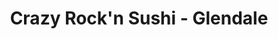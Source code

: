 ---
layout: place
title: "Crazy Rock'n Sushi - Glendale"
permalink: /california/glendale/crazy-rock-n-sushi-glendale.html
stateAbbr: CA
stateName: California
cityName: Glendale
place_id: ChIJ3-grTt3BwoAR-nXSpbOYloA
photos:
  - name: >-
      places/ChIJ3-grTt3BwoAR-nXSpbOYloA/photos/AeeoHcI2n-pacCR8eIkkxURtZKjbKgCGj1yH6SQ7fvc49_RJpZyv3F35eX4mSZ4y2U2UXbXXI_567kMOxhBKnfpva6vzkEiUJJZs4Nlz0sMLiOueKVCYVGqkdzJD0TorVdzGAUyI6VMXHrIAEf0yewnEwJVvXbnVipc4P-owpiORjVG0oZxFKOPpl808ixGURdAnvhCuG3WwWopzn_15wjVPr6kJqxEwFLJpv4SK7c2K3m_hISl8wSF42rXgpm9xY2rL2N5d0TBKz7cVO39uBGWjW2fFd_DuM2QUcgyxE5T2lsZKcQ
    widthPx: 1578
    heightPx: 968
    authorAttributions:
      - displayName: Crazy Rock'n Sushi - Glendale
        uri: https://maps.google.com/maps/contrib/104357282202570877671
        photoUri: >-
          https://lh3.googleusercontent.com/a-/ALV-UjVq77OcwoP5RLwfkYDZ99Qt9hNtKqK8UBbpzaeVVD8J5AJ5E6g=s100-p-k-no-mo
    flagContentUri: >-
      https://www.google.com/local/imagery/report/?cb_client=maps_api_places.places_api&image_key=!1e10!2sAF1QipOYjQAAb624FTnBuySAcQ8HbnBjrZElCmktSQyJ&hl=en-US
    googleMapsUri: >-
      https://www.google.com/maps/place//data=!3m4!1e2!3m2!1sAF1QipOYjQAAb624FTnBuySAcQ8HbnBjrZElCmktSQyJ!2e10!4m2!3m1!1s0x80c2c1dd4e2be8df:0x809698b3a5d275fa
  - name: >-
      places/ChIJ3-grTt3BwoAR-nXSpbOYloA/photos/AeeoHcLoql3S6NOYOQ-yrEHTETj0_3KSKXhxBXXPoJfHjj54bfFgmrMRVCE4gKhGrQCnFLYtjpZpqZK0NEQPOe_rb4YWmctqhrGzLn9b7sBQPUIgwGRAt1jD7YlJ5Nm4Epxxt7lUe0_ihcclz6Cq_kNGyrbaZTws8SUcKrany7_nlb1eWjp3KlrltAmfrM0iVnNu9tlVsSfTmYI9irBsrQeGpaFrSWtQsZR6_B0hu9GdEvbDAHD89M-AjZjqCSBfTiQnqDsLN64QvNmMF9MG1GljcRGlj7jd1oTUte4zr5vuB6HI5Q
    widthPx: 4800
    heightPx: 3200
    authorAttributions:
      - displayName: Crazy Rock'n Sushi - Glendale
        uri: https://maps.google.com/maps/contrib/104357282202570877671
        photoUri: >-
          https://lh3.googleusercontent.com/a-/ALV-UjVq77OcwoP5RLwfkYDZ99Qt9hNtKqK8UBbpzaeVVD8J5AJ5E6g=s100-p-k-no-mo
    flagContentUri: >-
      https://www.google.com/local/imagery/report/?cb_client=maps_api_places.places_api&image_key=!1e10!2sAF1QipOLFz8B7vcC_rBBtVQ7i8K-L4lDAGtrIYXULkQK&hl=en-US
    googleMapsUri: >-
      https://www.google.com/maps/place//data=!3m4!1e2!3m2!1sAF1QipOLFz8B7vcC_rBBtVQ7i8K-L4lDAGtrIYXULkQK!2e10!4m2!3m1!1s0x80c2c1dd4e2be8df:0x809698b3a5d275fa
  - name: >-
      places/ChIJ3-grTt3BwoAR-nXSpbOYloA/photos/AeeoHcLraU9Ypnj1jRa21Gp7C2cRWIodMFULRy-QoQZjVAPP0ShPS2_45pRM_Rsn43Klgz6PKQRTfkCWgW8bTadz9wucSHO4X6s4BGLuvICMSOPakwAqPv57_oLi4QNSolQw0nFJ-06Be4abRmIbDY2DIGD8XVoZqqsp0_FBs8z2mi5KsNlZbjzef4Sgb3HGZSkVftmEezLwtdDZfPnn9yo1QVW8naL3jaLqDhukvyAsNiwF5zBtZNqpsSlw5XNa5Q72otVjpWKWGQJM6rfWrv_J_QAjyRrV9qVwLah13uroq16f29e4__BEkM_nFDZYsCLIwqm52O5GBE-_FyZUBLcHAVznPvrt3NixUfNytN0TJPxbBQgmHxlaFqj1OzQEbW6b9UlPZrJw3TLDIRj1SRN26q17_KKWnnIwuZodhrmOWlYJ1A
    widthPx: 4032
    heightPx: 3024
    authorAttributions:
      - displayName: Swanky Christy
        uri: https://maps.google.com/maps/contrib/114790609166563804518
        photoUri: >-
          https://lh3.googleusercontent.com/a-/ALV-UjUFFM4C40qeJXXagLnMFKdLbVzYc6pd-udq_VrDyhJhwCywbBsCgw=s100-p-k-no-mo
    flagContentUri: >-
      https://www.google.com/local/imagery/report/?cb_client=maps_api_places.places_api&image_key=!1e10!2sCIHM0ogKEICAgICOiJyxUw&hl=en-US
    googleMapsUri: >-
      https://www.google.com/maps/place//data=!3m4!1e2!3m2!1sCIHM0ogKEICAgICOiJyxUw!2e10!4m2!3m1!1s0x80c2c1dd4e2be8df:0x809698b3a5d275fa
  - name: >-
      places/ChIJ3-grTt3BwoAR-nXSpbOYloA/photos/AeeoHcIkgJd0rfFrzfrKacs0tmIsnhyvOBkf_ZdpgmZQvl_ILZsWN896mVYBjODCWnqZAiM9CRsRhAQgEtiYqieYIYFeLGC-oL-iuob6gNLvXInrO1SVEObEOzAK2w0CGhxizgcaIGL9kg7T9tXJGVbLol37LV6FjlSNbMV6A4BKV5U5XILtLfPM9yBrF_ao8R9ehz7-XRIlWnDdqgnoXjh1BhtE93IZiztJ8eKkExr9pp24moWy_O_SgaKqfbE-iKvryRkb2HMII2uTcGYUbU0mY5hFEPJVBhy4F41dbp-ZJnyoBb1EsoFNuqzT7fbap2iuPgDsakbGMMptnrI0LzJluFCgreQ7rik8L0Jt_VPdzZ8RUXXqmLguADEHZ8aHxN3skEfmJkaFPSd03_zc0uGqqzwzQ2k1-3NoEjXcBNILa-k
    widthPx: 3024
    heightPx: 3024
    authorAttributions:
      - displayName: Tess G
        uri: https://maps.google.com/maps/contrib/109901320179845491899
        photoUri: >-
          https://lh3.googleusercontent.com/a-/ALV-UjUFKtbytEe4WtM-XWZtKfMkzI_zmElz8glhGCm8yd00fc8XG58z=s100-p-k-no-mo
    flagContentUri: >-
      https://www.google.com/local/imagery/report/?cb_client=maps_api_places.places_api&image_key=!1e10!2sCIHM0ogKEICAgICH2KezXg&hl=en-US
    googleMapsUri: >-
      https://www.google.com/maps/place//data=!3m4!1e2!3m2!1sCIHM0ogKEICAgICH2KezXg!2e10!4m2!3m1!1s0x80c2c1dd4e2be8df:0x809698b3a5d275fa
  - name: >-
      places/ChIJ3-grTt3BwoAR-nXSpbOYloA/photos/AeeoHcJ7AyCSng5BqL0nm6H79qvN1SVi-il_DGkMiYh9Qj9-QQ5MI34Qzu0okoLA2TD7OLvk4-7EUYcRxXiHsIqU3BmTzWpnl_wdTSuFV-8IoLJCuPXAzjcEUT54xhrWmGLmq0D302IUC97zjZsyQvfeRQcS0dIcBdS58g8SQo2COWCoOl2gAfNRTNJOEYxWWvE1eXEN53NQQgQeFti0LVxbvAg-zC1c8vFRj4ur00lhXvGDvlbZn-rlptzd_huTEf9zHr3C8ibmeZ_fBoSfHqLV7zundZjGc--i3_1wujD9ZRp0j3jeJqveg7k38yRZhJ69wj8FiX0ZBeYq_09twIzNraurwPQcILaWCXig4-BZ8Y_C1KIMVCHjEf5tBNgQxHTFuATMmRC13xAmGnRL0z-EHEMfAOYFNMBCv_51ctaG9SGEL24
    widthPx: 1440
    heightPx: 1920
    authorAttributions:
      - displayName: Homero Guevara
        uri: https://maps.google.com/maps/contrib/100993959510515113079
        photoUri: >-
          https://lh3.googleusercontent.com/a/ACg8ocJtg22x8mNHdq1FLykkUXhF0vw15KajmOYAVjeAoi6n__rpgQM7=s100-p-k-no-mo
    flagContentUri: >-
      https://www.google.com/local/imagery/report/?cb_client=maps_api_places.places_api&image_key=!1e10!2sCIHM0ogKEICAgIC7yL2nuQE&hl=en-US
    googleMapsUri: >-
      https://www.google.com/maps/place//data=!3m4!1e2!3m2!1sCIHM0ogKEICAgIC7yL2nuQE!2e10!4m2!3m1!1s0x80c2c1dd4e2be8df:0x809698b3a5d275fa
  - name: >-
      places/ChIJ3-grTt3BwoAR-nXSpbOYloA/photos/AeeoHcJK5LtxfOxx2CkCNjBKOJTLgNe1kQ-awtTjYLg_kK5mg9Hd4ALHguysCEBOHA3sjOK3Hho1vltXHJ6e7m8Yi4_YGPJfvYZoq0ZUXEH44e9tD8DXPhDlpjGpPyrR2qcSyAMwHaPlPNYzeh37aULvZCmF7NAecZ24Q-Ehwdll1AdJzaPmPS5tgDCaTNTwHOXi2oFK7hrIIw2_mMtMfZaEPg0dqwmPG-1jINjTkchCL0oW9buNLam2m0KpHvUb0M_akw8IEMb0faCx_538_lR0_E6bd1BJZiZfn0FR5Qhvv6bQtA
    widthPx: 1432
    heightPx: 914
    authorAttributions:
      - displayName: Crazy Rock'n Sushi - Glendale
        uri: https://maps.google.com/maps/contrib/104357282202570877671
        photoUri: >-
          https://lh3.googleusercontent.com/a-/ALV-UjVq77OcwoP5RLwfkYDZ99Qt9hNtKqK8UBbpzaeVVD8J5AJ5E6g=s100-p-k-no-mo
    flagContentUri: >-
      https://www.google.com/local/imagery/report/?cb_client=maps_api_places.places_api&image_key=!1e10!2sAF1QipM1JjDJXA1sJEi3pGtaKmm21w0PbTNnO1kY-KBV&hl=en-US
    googleMapsUri: >-
      https://www.google.com/maps/place//data=!3m4!1e2!3m2!1sAF1QipM1JjDJXA1sJEi3pGtaKmm21w0PbTNnO1kY-KBV!2e10!4m2!3m1!1s0x80c2c1dd4e2be8df:0x809698b3a5d275fa
  - name: >-
      places/ChIJ3-grTt3BwoAR-nXSpbOYloA/photos/AeeoHcJa3N148QyyZMlRkI52iR4KXeW0fZYNeaU7YNaZlhxJpCDZp-0Q7jG2gjHlbj8AafayNPhkW8mKnf5gkaEpig4dGzMC4nV3ppUEBnTckESQ0u3KozNPbmBIsJ7lK9d53revqrLUMS6U7-zxEuYDSh30cVtNaiW6blmxfZMco7ukS31PqhwjsjreDz8Iog9WUWc1RYmJYHwF0M9nOc23jEDCRktFN3IhMjHjN0faMdWyoS1MNKkhh0Itdfmgs2POlbwRLQj4mcM2bRvfsbWT4QnqUmhvFkG7nnIrLILOT5lk6z4dAJzxlRR3wn0302O85zEIb68xyKdAsgxWfwtS56S9uHExyq19loCnsbM67ywr2EYxdGQyjX4QeNxiExD5F6cM7cWSZzqaLD6ADaMcpJF5JHTSwIU-_N32BC4IQkn44Zdz
    widthPx: 3072
    heightPx: 4080
    authorAttributions:
      - displayName: Keith Spring
        uri: https://maps.google.com/maps/contrib/104981292825729539308
        photoUri: >-
          https://lh3.googleusercontent.com/a-/ALV-UjV-VPeSBtn-qo6mYmjKBg8gcbxWwiZtEpf1qMJuuebPIowxi0Dg=s100-p-k-no-mo
    flagContentUri: >-
      https://www.google.com/local/imagery/report/?cb_client=maps_api_places.places_api&image_key=!1e10!2sCIHM0ogKEICAgIDJ2YaNxgE&hl=en-US
    googleMapsUri: >-
      https://www.google.com/maps/place//data=!3m4!1e2!3m2!1sCIHM0ogKEICAgIDJ2YaNxgE!2e10!4m2!3m1!1s0x80c2c1dd4e2be8df:0x809698b3a5d275fa
  - name: >-
      places/ChIJ3-grTt3BwoAR-nXSpbOYloA/photos/AeeoHcJ_mfCfKNpW463XGYKvSEUjFwsYqDK7-1vIKKjI1Iai5qRHjjKOF9fbI0SabDHN_uanTaCGhogv08-bJCOems829NSenOU-GyIOwuxU6g_zGCh9eKbmr_-z8G8UtBlPGi0QxEepgGVrCSuP6iSe8Jx_ZqrKIZdQWjmPajoV0IJa107FW_hIhAs34R8-N9Q9j-wrddGS32H7_hzVlGxbMWMwlSz5km5GO5aU2IUG1UB-ZMxgJoeVF6LQyJOcgWnfZL2NyT8omfX0JCC4TCrj9CojCq5vQXa87OM_EJU-uwVHp2e5-2YLgt6Jr7DWqwA32sFvMch1d5V3YOQUd4cgRwZU9tcN99WtAj29JnRKI-fq4gb9SDt6oCvmHPkEdCzWnSyusvQEuToASFUyC7ZUYMlXpvLuk0VuQIt39yfwqqqpXHFe7-4z5XqO4Z2i1w
    widthPx: 4000
    heightPx: 2252
    authorAttributions:
      - displayName: Draysin Jennings
        uri: https://maps.google.com/maps/contrib/100664621430529652396
        photoUri: >-
          https://lh3.googleusercontent.com/a-/ALV-UjXHdI6VE1Fwx1qqan6gjnkWLcMyuwiNMpTJQi-U5J0dXqdBX5V6=s100-p-k-no-mo
    flagContentUri: >-
      https://www.google.com/local/imagery/report/?cb_client=maps_api_places.places_api&image_key=!1e10!2sCIABIhADyfHtNywy9mehtbIACGCa&hl=en-US
    googleMapsUri: >-
      https://www.google.com/maps/place//data=!3m4!1e2!3m2!1sCIABIhADyfHtNywy9mehtbIACGCa!2e10!4m2!3m1!1s0x80c2c1dd4e2be8df:0x809698b3a5d275fa
  - name: >-
      places/ChIJ3-grTt3BwoAR-nXSpbOYloA/photos/AeeoHcKLGdvivAOPxPdGyslXe26JLoVB-PB0Ka_TindqpKLJBKRnDRTQgzbcyxiqxcabh-S_Yo6V9BrWNgJlyxOZj6m4KqJ1gXki5VAqLkVJhtl-H9VeHl0-E8W5_bTgK36mJrWwkH9nkaLqUKEC1D93VU_rTL-KWAUgZd7BKSMcCkEr4JTxPqdLgyZk9KLR7TqxF7LegKNe54YX7KZrrnKZf0_TeXz6xymaUSbvyElPZBYSyLvKhwfPqz8dOOyvE-s9SVUypGeYd8wl-wcKUWixLrtHJckuK_udPm5Ft81b-_-2o1BkexNCatiUdqvn6zYBTbN1Vc4Of84JU4VWIQH2maV9BBstv70lb9dRhUrt8LY2pX1WvR3vAWzEUaeVOR8p4NT8HhLHlrjTImHMsVQneM_sI30SwKhjZOE7VfceqR0
    widthPx: 3599
    heightPx: 4800
    authorAttributions:
      - displayName: John Manahan
        uri: https://maps.google.com/maps/contrib/115933733493771898022
        photoUri: >-
          https://lh3.googleusercontent.com/a/ACg8ocLk26lHddaJIbZr9cf3_i5uoUlJ4n6ziU_Re34XSndNiIk9iQ=s100-p-k-no-mo
    flagContentUri: >-
      https://www.google.com/local/imagery/report/?cb_client=maps_api_places.places_api&image_key=!1e10!2sCIHM0ogKEICAgICupfWfTw&hl=en-US
    googleMapsUri: >-
      https://www.google.com/maps/place//data=!3m4!1e2!3m2!1sCIHM0ogKEICAgICupfWfTw!2e10!4m2!3m1!1s0x80c2c1dd4e2be8df:0x809698b3a5d275fa
  - name: >-
      places/ChIJ3-grTt3BwoAR-nXSpbOYloA/photos/AeeoHcJl6wcFJehsRBsM4HVWaUuZzRaJegHntL9-VWnLqXgFykHJIN6YlM6_hhaJcV05QmdFjGWfpEZV5uz3NyTdaGPBlIRBXONC-UmdHDSyDaccMB_AzwP82UFtLfhFC5dvy4cyBQRZT46Hv5aeUvUy-BmwZ6MH8oMH2_qANuYabi2HuTExzFAEQCnSy2lM5B0Zqw4aHrZiaVwEk0uAnyonHqs0RffUwEVyHyhyOlSEXZbK-qx9HxuS9uBxxTsW44J8p-_U_qF3TP8iciSEygZ7RwRguHBkf01Ruj9ZdooCPtaL9jyFIDzfXPUPY6nS1vkNNG-DPjXJNv-JhyI_0IEx800VDjfT0GQQrpDScfbKyBVFlEWXShoKlXVrikZxsXGysjG3Dddz88DabC77DlQd98l-C1F3217ic2SwTaQLYfNc8g
    widthPx: 3072
    heightPx: 4080
    authorAttributions:
      - displayName: Hayk Nurijanyan
        uri: https://maps.google.com/maps/contrib/112207071693686070298
        photoUri: >-
          https://lh3.googleusercontent.com/a-/ALV-UjVOOrGqmsedwQJ7VEbO4o2M15-2r5InYV2DSOut2sASxFEwMkihMQ=s100-p-k-no-mo
    flagContentUri: >-
      https://www.google.com/local/imagery/report/?cb_client=maps_api_places.places_api&image_key=!1e10!2sCIHM0ogKEICAgIDX9tvJLw&hl=en-US
    googleMapsUri: >-
      https://www.google.com/maps/place//data=!3m4!1e2!3m2!1sCIHM0ogKEICAgIDX9tvJLw!2e10!4m2!3m1!1s0x80c2c1dd4e2be8df:0x809698b3a5d275fa
address: 239 N Brand Blvd, Glendale, CA 91203, USA
street: 239 N Brand Blvd
city: Glendale
state: CA
zip: '91203'
country: USA
neighborhood: Downtown
latitude: '34.149521'
longitude: '-118.255314'
accessibility_options:
  wheelchairAccessibleParking: true
  wheelchairAccessibleEntrance: true
  wheelchairAccessibleRestroom: true
  wheelchairAccessibleSeating: true
business_status: OPERATIONAL
name: Crazy Rock'n Sushi - Glendale
google_maps_links:
  directionsUri: >-
    https://www.google.com/maps/dir//''/data=!4m7!4m6!1m1!4e2!1m2!1m1!1s0x80c2c1dd4e2be8df:0x809698b3a5d275fa!3e0
  placeUri: https://maps.google.com/?cid=9265761180709975546
  writeAReviewUri: >-
    https://www.google.com/maps/place//data=!4m3!3m2!1s0x80c2c1dd4e2be8df:0x809698b3a5d275fa!12e1
  reviewsUri: >-
    https://www.google.com/maps/place//data=!4m4!3m3!1s0x80c2c1dd4e2be8df:0x809698b3a5d275fa!9m1!1b1
  photosUri: >-
    https://www.google.com/maps/place//data=!4m3!3m2!1s0x80c2c1dd4e2be8df:0x809698b3a5d275fa!10e5
primary_type: Japanese Restaurant
opening_hours:
  regular: null
  current: null
secondary_opening_hours:
  regular:
    weekdayDescriptions: null
    type: null
  current:
    weekdayDescriptions: null
    type: null
phone: (818) 396-5604
price_level: PRICE_LEVEL_MODERATE
price_range: null
rating: '4.4'
rating_count: 708
website: http://www.crazyrockinsushigd.com/
description: null
reviews: null
parking_options: null
payment_options: null
allow_dogs: null
curbside_pickup: null
delivery: null
dine_in: null
good_for_children: null
good_for_groups: null
good_for_sports: null
live_music: null
menu_for_children: null
outdoor_seating: null
reservable: null
restroom: null
serves_beer: null
serves_breakfast: null
serves_brunch: null
serves_cocktails: null
serves_coffee: null
serves_dinner: null
serves_dessert: null
serves_lunch: null
serves_vegetarian_food: null
serves_wine: null
takeout: null

---